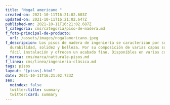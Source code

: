 ```yaml
---
title: "Nogal americano "
created-on: 2021-10-11T16:21:02.603Z
updated-on: 2021-10-11T16:21:02.647Z
published-on: 2021-10-11T16:21:02.687Z
f_categoria: cms/categoria/piso-de-madera.md
f_foto-principal-de-producto:
  url: /assets/images/nogalamericano.jpeg
f_descripcion: Los pisos de madera de ingeniería se caracterizan por su
  durabilidad, solidez y belleza. Por su composición de varias capas son de
  fácil instalación y ofrecen un acabado fino. Disponibles en varios colores.
f_marca: cms/marca/natturale-pisos.md
f_linea: cms/linea/ingenieria-clásica.md
tags: pisos
layout: "[pisos].html"
date: 2021-10-11T16:21:02.733Z
seo:
  noindex: false
  twitter:title: summary
  twitter:card: summary
---
```

